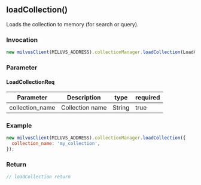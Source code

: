 ## loadCollection()
Loads the collection to memory (for search or query).

### Invocation 
```javascript
new milvusClient(MILUVS_ADDRESS).collectionManager.loadCollection(LoadCollectionReq);
```

### Parameter
#### LoadCollectionReq
| Parameter       | Description     | type   | required |
| --------------- | --------------- | ------ | -------- |
| collection_name | Collection name | String | true     |

### Example
```javascript
new milvusClient(MILUVS_ADDRESS).collectionManager.loadCollection({
  collection_name: 'my_collection',
});
```

### Return
```javascript
// loadCollection return
```
